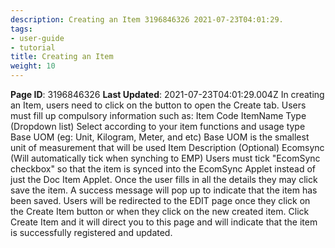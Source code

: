 ```yaml
---
description: Creating an Item 3196846326 2021-07-23T04:01:29.
tags:
- user-guide
- tutorial
title: Creating an Item
weight: 10
---
```


**Page ID**: 3196846326
**Last Updated**: 2021-07-23T04:01:29.004Z
In creating an Item, users need to click on the
button to open the Create tab.
Users must fill up compulsory information such as: 
Item Code 
ItemName 
Type (Dropdown list)
Select according to your item functions and usage type
Base UOM (eg: Unit, Kilogram, Meter, and etc)
Base UOM is the smallest unit of measurement that will be used
Item Description (Optional)
Ecomsync (Will automatically tick when synching to EMP)
Users must tick "EcomSync checkbox" so that the item is synced into the EcomSync Applet instead of just the Doc Item Applet. 
Once the user fills in all the details they may click save the item. A success message will pop up to indicate that the item has been saved. 
Users will be redirected to the EDIT page once they click on the Create Item button or when they click on the new created item. 
Click Create Item and it will direct you to this page and will indicate that the item is successfully registered and updated.